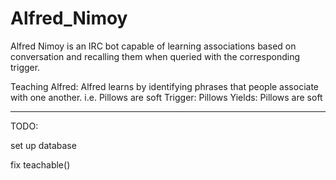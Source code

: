 # Alfred_Nimoy

Alfred Nimoy is an IRC bot capable of learning associations based on conversation and recalling them when queried with the corresponding trigger. 

Teaching Alfred:
Alfred learns by identifying phrases that people associate with one another.
i.e. Pillows are soft 
Trigger: Pillows
Yields: Pillows are soft

-------
TODO:

set up database

fix teachable()


